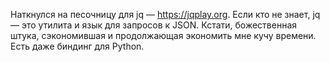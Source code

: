 Наткнулся на песочницу для jq — https://jqplay.org.
Если кто не знает, jq — это утилита и язык для запросов к JSON.
Кстати, божественная штука, сэкономившая и продолжающая экономить мне кучу времени. Есть даже биндинг для Python.